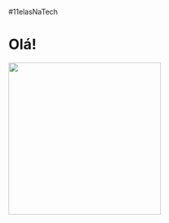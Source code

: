 #11elasNaTech
<span aling = "center">
  <h1>Olá!</h1>
<div aling ="center">
  <img src = "https://github.com/mononoke1986/turma/assets/108529000/db283d03-858e-48a9-b945-0994a34f9f85" width="300px"/>
</div>




